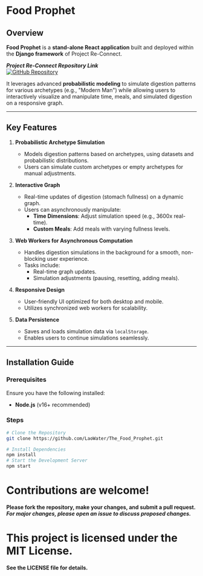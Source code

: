 # Food Prophet

## Overview
**Food Prophet** is a **stand-alone React application** built and deployed within the **Django framework** of Project Re-Connect.

***Project Re-Connect Repository Link***  
[![GitHub Repository](https://img.shields.io/badge/Repository-Visit-blue?logo=github)](https://github.com/LaoWater/reconnectv2)

It leverages advanced **probabilistic modeling** to simulate digestion patterns for various archetypes (e.g., "Modern Man") while allowing users to interactively visualize and manipulate time, meals, and simulated digestion on a responsive graph.

---

## Key Features
1. **Probabilistic Archetype Simulation**
   - Models digestion patterns based on archetypes, using datasets and probabilistic distributions.
   - Users can simulate custom archetypes or empty archetypes for manual adjustments.

2. **Interactive Graph**
   - Real-time updates of digestion (stomach fullness) on a dynamic graph.
   - Users can asynchronously manipulate:
     - **Time Dimensions**: Adjust simulation speed (e.g., 3600x real-time).
     - **Custom Meals**: Add meals with varying fullness levels.

3. **Web Workers for Asynchronous Computation**
   - Handles digestion simulations in the background for a smooth, non-blocking user experience.
   - Tasks include:
     - Real-time graph updates.
     - Simulation adjustments (pausing, resetting, adding meals).

4. **Responsive Design**
   - User-friendly UI optimized for both desktop and mobile.
   - Utilizes synchronized web workers for scalability.

5. **Data Persistence**
   - Saves and loads simulation data via `localStorage`.
   - Enables users to continue simulations seamlessly.

---

## Installation Guide

### Prerequisites
Ensure you have the following installed:
- **Node.js** (v16+ recommended)

### Steps

```bash
# Clone the Repository
git clone https://github.com/LaoWater/The_Food_Prophet.git
```

```bash
# Install Dependencies
npm install
# Start the Development Server
npm start
```


# Contributions are welcome!
**Please fork the repository, make your changes, and submit a pull request.**
***For major changes, please open an issue to discuss proposed changes.***

# This project is licensed under the MIT License.
**See the LICENSE file for details.**


